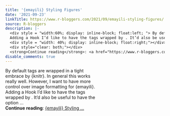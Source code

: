 ```yaml
---
title: '{emayili} Styling Figures'
date: '2021-09-23'
linkTitle: https://www.r-bloggers.com/2021/09/emayili-styling-figures/
source: R-bloggers
description: |-
  <div style = "width:60%; display: inline-block; float:left; "> By default tags are wrapped in a tight embrace by {knitr}. In general this works really well. However, I want to have more control over image formatting for {emayili}.<br />
  Adding a Hook I’d like to have the tags wrapped by . It’d also be useful to have the option ...</div>
  <div style = "width: 40%; display: inline-block; float:right;"></div>
  <div style="clear: both;"></div>
  <strong>Continue reading</strong>: <a href="https://www.r-bloggers.com/2021/09/emayili-styling-figures/">{emayili} Styling ...
disable_comments: true
---
```

<div style = "width:60%; display: inline-block; float:left; "> By default tags are wrapped in a tight embrace by {knitr}. In general this works really well. However, I want to have more control over image formatting for {emayili}.<br />
Adding a Hook I’d like to have the tags wrapped by . It’d also be useful to have the option ...</div>
<div style = "width: 40%; display: inline-block; float:right;"></div>
<div style="clear: both;"></div>
<strong>Continue reading</strong>: <a href="https://www.r-bloggers.com/2021/09/emayili-styling-figures/">{emayili} Styling ...